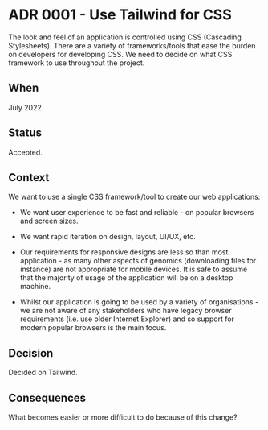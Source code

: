 # ADR 0001 - Use Tailwind for CSS

The look and feel of an application is controlled using CSS (Cascading Stylesheets). There are a variety
of frameworks/tools that ease the burden on developers for developing CSS. We need to decide on what
CSS framework to use throughout the project.

## When

July 2022.

## Status

Accepted.

## Context

We want to use a single CSS framework/tool to create our web applications:

- We want user experience to be fast and reliable - on popular browsers and screen sizes.

- We want rapid iteration on design, layout, UI/UX, etc.

- Our requirements for responsive designs are less so than most application - as many
  other aspects of genomics (downloading files for instance) are not appropriate for
  mobile devices. It is safe to assume that the majority of usage of the
  application will be on a desktop machine.

- Whilst our application is going to be used by a variety of organisations - we are not
  aware of any stakeholders who have legacy browser requirements (i.e. use older Internet Explorer)
  and so support for modern popular browsers is the main focus.

## Decision

Decided on Tailwind.

## Consequences

What becomes easier or more difficult to do because of this change?
